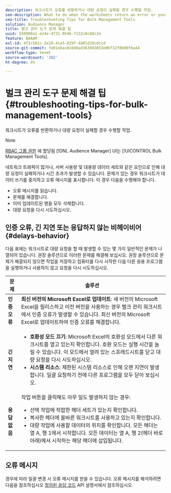 ```yaml
---
description: 워크시트가 오류를 반환하거나 대량 요청이 실패할 경우 수행할 작업.
seo-description: What to do when the worksheets return an error or your bulk request fails.
seo-title: Troubleshooting Tips for Bulk Management Tools
solution: Audience Manager
title: 벌크 관리 도구 문제 해결 팁
uuid: 550908a1-e24e-4f31-954b-7132c0c8dc3e
feature: BAAAM
exl-id: 4f1c501c-2e28-4ce5-829f-4d81d10cdccd
source-git-commit: fe01ebac8c0d0ad3630d3853e0bf32f0b00f6a44
workflow-type: tm+mt
source-wordcount: '382'
ht-degree: 4%

---
```


# 벌크 관리 도구 문제 해결 팁{#troubleshooting-tips-for-bulk-management-tools}

워크시트가 오류를 반환하거나 대량 요청이 실패할 경우 수행할 작업.



<!-- 

<p>r_bulk_troubleshoot.xml </p>

 -->

>[!NOTE]
>
>[RBAC 그룹 권한](../../features/administration/administration-overview.md) 에 할당됨 [!DNL Audience Manager] UI는 [!UICONTROL Bulk Management Tools].

네트워크 트래픽이 많거나, 서버 사용량 및 대용량 데이터 세트와 같은 요인으로 인해 대량 요청이 실패하거나 시간 초과가 발생할 수 있습니다. 문제가 있는 경우 워크시트가 데이터 쓰기를 중지하고 오류 메시지를 표시합니다. 이 경우 다음을 수행해야 합니다.

* 오류 메시지를 읽습니다.
* 문제를 해결합니다.
* 이미 업데이트된 행을 모두 삭제합니다.
* 대량 요청을 다시 시도하십시오.

## 인증 오류, 긴 지연 또는 응답하지 않는 비헤이비어 {#delays-behavior}

다음 표에는 워크시트로 대량 요청을 할 때 발생할 수 있는 몇 가지 일반적인 문제가 나열되어 있습니다. 권장 솔루션으로 이러한 문제를 해결해 보십시오. 권장 솔루션으로 문제가 해결되지 않으면 작업을 저장하고 컴퓨터를 다시 시작한 다음 다른 응용 프로그램을 실행하거나 사용하지 않고 요청을 다시 시도하십시오.

<table id="table_AC6FB99402214A4EAC6E709465BB67AF"> 
 <thead> 
  <tr> 
   <th colname="col1" class="entry"> 문제 </th> 
   <th colname="col2" class="entry"> 솔루션 </th> 
  </tr> 
 </thead>
 <tbody> 
  <tr> 
   <td colname="col1"> <b>인증 오류</b> </td> 
   <td colname="col2"> 
    <b>최신 버전의 Microsoft Excel로 업데이트</b>: 새 버전의 Microsoft Excel을 릴리스하고 이전 버전을 사용하는 경우 벌크 관리 워크시트에서 인증 오류가 발생할 수 있습니다. 최신 버전의 Microsoft Excel로 업데이트하여 인증 오류를 해결합니다.
</td> 
  </tr> 
  <tr> 
   <td colname="col1"> <b>긴 지연</b> </td> 
   <td colname="col2"> 
    <ul id="ul_AA6F414024B2475AB1C0B46DC3FF0B36"> 
     <li id="li_ECC83AC39D7142519AA9A223DB8FCF23"> <b>호환성 모드 끄기</b>: Microsoft Excel의 호환성 모드에서 다른 워크시트를 열고 있는지 확인합니다. 호환 모드는 실행 시간을 늘릴 수 있습니다. 이 모드에서 열려 있는 스프레드시트를 닫고 대량 요청을 다시 시도하십시오. </li> 
     <li id="li_234BFCF563234DE198884F33AB75280D"> <b>시스템 리소스</b>: 제한된 시스템 리소스로 인해 오랜 지연이 발생합니다. 일괄 요청하기 전에 다른 프로그램을 모두 닫아 보십시오. </li> 
    </ul> </td> 
  </tr> 
  <tr> 
   <td colname="col1"> <b>응답 없음</b> </td> 
   <td colname="col2">작업 버튼을 클릭해도 아무 일도 발생하지 않는 경우: 
    <ul id="ul_142E63CDD556414AB639E51734FEDBCF"> 
     <li id="li_DBB6C819603D46B5AECC9C854FDAFDF1">선택 작업에 적합한 헤더 세트가 있는지 확인합니다. </li> 
     <li id="li_391C9031907A4085BDAD42054960045C">복사한 헤더에 올바른 워크시트를 사용하고 있는지 확인합니다. </li> 
     <li id="li_76A7241989204933858621FAAB5C3408">대량 작업에 사용할 데이터의 위치를 확인합니다. 모든 헤더는 열 A, 행 1에서 시작합니다. 모든 데이터는 열 A, 행 2(헤더 바로 아래)에서 시작하는 해당 헤더에 삽입됩니다. </li> 
    </ul> </td> 
  </tr> 
 </tbody> 
</table>

## 오류 메시지

경우에 따라 일괄 변경 시 오류 메시지를 받을 수 있습니다. 오류 메시지를 해석하려면 다음을 참조하십시오 [정의된 응답 코드](/help/using/api/rest-api-main/aam-api-getting-started.md) API 설명서에서 참조하십시오.
